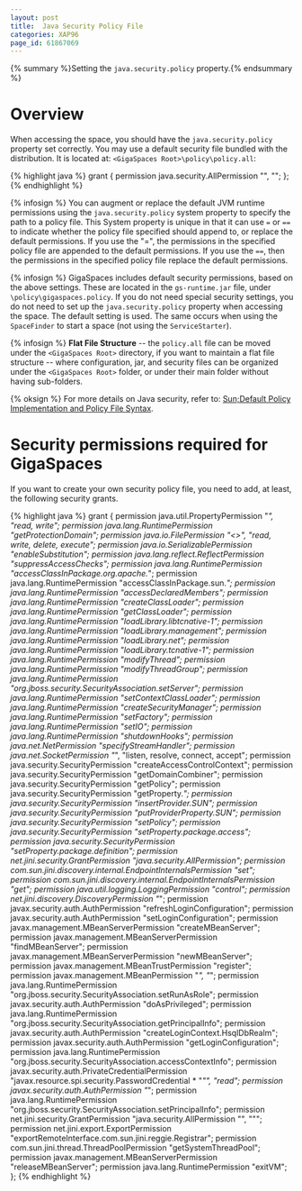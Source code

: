 ```yaml
---
layout: post
title:  Java Security Policy File
categories: XAP96
page_id: 61867069
---
```


{% summary %}Setting the `java.security.policy` property.{% endsummary %}

# Overview

When accessing the space, you should have the `java.security.policy` property set correctly.
You may use a default security file bundled with the distribution. It is located at:
`<GigaSpaces Root>\policy\policy.all`:

{% highlight java %}
grant {
    permission java.security.AllPermission "", "";
};
{% endhighlight %}

{% infosign %} You can augment or replace the default JVM runtime permissions using the `java.security.policy` system property to specify the path to a policy file. This System property is unique in that it can use `=` or `==` to indicate whether the policy file specified should append to, or replace the default permissions. If you use the "=", the permissions in the specified policy file are appended to the default permissions. If you use the `==`, then the permissions in the specified policy file replace the default permissions.

{% infosign %} GigaSpaces includes default security permissions, based on the above settings. These are located in the `gs-runtime.jar` file, under `\policy\gigaspaces.policy`. If you do not need special security settings, you do not need to set up the `java.security.policy` property when accessing the space. The default setting is used. The same occurs when using the `SpaceFinder` to start a space (not using the `ServiceStarter`).

{% infosign %} **Flat File Structure** -- the `policy.all` file can be moved under the `<GigaSpaces Root>` directory, if you want to maintain a flat file structure -- where configuration, jar, and security files can be organized under the `<GigaSpaces Root>` folder, or under their main folder without having sub-folders.

{% oksign %} For more details on Java security, refer to: [Sun;Default Policy Implementation and Policy File Syntax](http://java.sun.com/j2se/1.4.2/docs/guide/security/PolicyFiles.html).

# Security permissions required for GigaSpaces

If you want to create your own security policy file, you need to add, at least, the following security grants.

{% highlight java %}
grant {
  permission java.util.PropertyPermission "*", "read, write";
  permission java.lang.RuntimePermission "getProtectionDomain";
  permission java.io.FilePermission "<<ALL FILES>>", "read, write, delete, execute";
  permission java.io.SerializablePermission "enableSubstitution";
  permission java.lang.reflect.ReflectPermission "suppressAccessChecks";
  permission java.lang.RuntimePermission "accessClassInPackage.org.apache.*";
  permission java.lang.RuntimePermission "accessClassInPackage.sun.*";
  permission java.lang.RuntimePermission "accessDeclaredMembers";
  permission java.lang.RuntimePermission "createClassLoader";
  permission java.lang.RuntimePermission "getClassLoader";
  permission java.lang.RuntimePermission "loadLibrary.libtcnative-1";
  permission java.lang.RuntimePermission "loadLibrary.management";
  permission java.lang.RuntimePermission "loadLibrary.net";
  permission java.lang.RuntimePermission "loadLibrary.tcnative-1";
  permission java.lang.RuntimePermission "modifyThread";
  permission java.lang.RuntimePermission "modifyThreadGroup";
  permission java.lang.RuntimePermission "org.jboss.security.SecurityAssociation.setServer";
  permission java.lang.RuntimePermission "setContextClassLoader";
  permission java.lang.RuntimePermission "createSecurityManager";
  permission java.lang.RuntimePermission "setFactory";
  permission java.lang.RuntimePermission "setIO";
  permission java.lang.RuntimePermission "shutdownHooks";
  permission java.net.NetPermission "specifyStreamHandler";
  permission java.net.SocketPermission "*", "listen, resolve, connect, accept";
  permission java.security.SecurityPermission "createAccessControlContext";
  permission java.security.SecurityPermission "getDomainCombiner";
  permission java.security.SecurityPermission "getPolicy";
  permission java.security.SecurityPermission "getProperty.*";
  permission java.security.SecurityPermission "insertProvider.SUN";
  permission java.security.SecurityPermission "putProviderProperty.SUN";
  permission java.security.SecurityPermission "setPolicy";
  permission java.security.SecurityPermission "setProperty.package.access";
  permission java.security.SecurityPermission "setProperty.package.definition";
  permission net.jini.security.GrantPermission "java.security.AllPermission";
  permission com.sun.jini.discovery.internal.EndpointInternalsPermission "set";
  permission com.sun.jini.discovery.internal.EndpointInternalsPermission "get";
  permission java.util.logging.LoggingPermission "control";
  permission net.jini.discovery.DiscoveryPermission "*";
  permission javax.security.auth.AuthPermission "refreshLoginConfiguration";
  permission javax.security.auth.AuthPermission "setLoginConfiguration";
  permission javax.management.MBeanServerPermission "createMBeanServer";
  permission javax.management.MBeanServerPermission "findMBeanServer";
  permission javax.management.MBeanServerPermission "newMBeanServer";
  permission javax.management.MBeanTrustPermission "register";
  permission javax.management.MBeanPermission "*", "*";
  permission java.lang.RuntimePermission "org.jboss.security.SecurityAssociation.setRunAsRole";
  permission javax.security.auth.AuthPermission "doAsPrivileged";
  permission java.lang.RuntimePermission "org.jboss.security.SecurityAssociation.getPrincipalInfo";
  permission javax.security.auth.AuthPermission "createLoginContext.HsqlDbRealm";
  permission javax.security.auth.AuthPermission "getLoginConfiguration";
  permission java.lang.RuntimePermission "org.jboss.security.SecurityAssociation.accessContextInfo";
  permission javax.security.auth.PrivateCredentialPermission "javax.resource.spi.security.PasswordCredential * \"*\"", "read";
  permission javax.security.auth.AuthPermission "*";
  permission java.lang.RuntimePermission "org.jboss.security.SecurityAssociation.setPrincipalInfo";
  permission net.jini.security.GrantPermission "java.security.AllPermission \"<all permissions>\", \"<all actions>\"";
  permission net.jini.export.ExportPermission "exportRemoteInterface.com.sun.jini.reggie.Registrar";
  permission com.sun.jini.thread.ThreadPoolPermission "getSystemThreadPool";
  permission javax.management.MBeanServerPermission "releaseMBeanServer";
  permission java.lang.RuntimePermission "exitVM";
};
{% endhighlight %}
